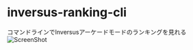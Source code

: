 # inversus-ranking-cli
コマンドラインでInversusアーケードモードのランキングを見れる
![ScreenShot](https://user-images.githubusercontent.com/25645304/51086194-c9c99a80-1786-11e9-80a0-6fd7058469db.png)
